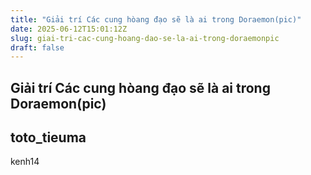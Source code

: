 ```yaml
---
title: "Giải trí Các cung hòang đạo sẽ là ai trong Doraemon(pic)"
date: 2025-06-12T15:01:12Z
slug: giai-tri-cac-cung-hoang-dao-se-la-ai-trong-doraemonpic
draft: false
---
```


## Giải trí Các cung hòang đạo sẽ là ai trong Doraemon(pic)

## toto_tieuma

kenh14